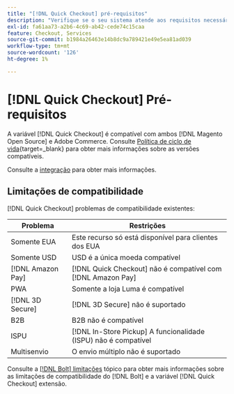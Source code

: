 ```yaml
---
title: "[!DNL Quick Checkout] pré-requisitos"
description: "Verifique se o seu sistema atende aos requisitos necessários para usar o [!DNL Quick Checkout] para extensão do Adobe Commerce."
exl-id: fa61aa73-a2b6-4c69-ab42-cede74c15caa
feature: Checkout, Services
source-git-commit: b1984a26463e14b8dc9a789421e49e5ea81ad039
workflow-type: tm+mt
source-wordcount: '126'
ht-degree: 1%

---
```


# [!DNL Quick Checkout] Pré-requisitos

A variável [!DNL Quick Checkout] é compatível com ambos [!DNL Magento Open Source] e Adobe Commerce. Consulte [Política de ciclo de vida](https://experienceleague.adobe.com/docs/commerce-operations/release/planning/lifecycle-policy.html){target=_blank} para obter mais informações sobre as versões compatíveis.

Consulte a [integração](../quick-checkout/onboarding.md) para obter mais informações.

## Limitações de compatibilidade

[!DNL Quick Checkout] problemas de compatibilidade existentes:

| **Problema** | **Restrições** |
|----------------|-----------------|
| Somente EUA | Este recurso só está disponível para clientes dos EUA |
| Somente USD | USD é a única moeda compatível |
| [!DNL Amazon Pay] | [!DNL Quick Checkout] não é compatível com [!DNL Amazon Pay] |
| PWA | Somente a loja Luma é compatível |
| [!DNL 3D Secure] | [!DNL 3D Secure] não é suportado |
| B2B | B2B não é compatível |
| ISPU | [!DNL In-Store Pickup] A funcionalidade (ISPU) não é compatível |
| Multisenvio | O envio múltiplo não é suportado |

Consulte a [[!DNL Bolt] limitações](https://help.bolt.com/integrations/adobe-quick-checkout/set-up/#limitations) tópico para obter mais informações sobre as limitações de compatibilidade do [!DNL Bolt] e a variável [!DNL Quick Checkout] extensão.
